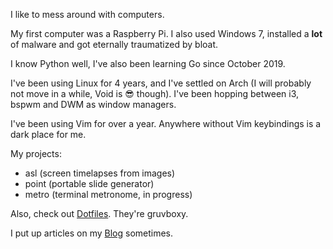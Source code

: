 I like to mess around with computers.

My first computer was a Raspberry Pi. I also used Windows 7, installed a **lot** of malware and got eternally traumatized by bloat.

I know Python well, I've also been learning Go since October 2019.

I've been using Linux for 4 years, and I've settled on Arch (I will probably not move in a while, Void is 😎 though). I've been hopping between i3, bspwm and DWM as window managers.

I've been using Vim for over a year. Anywhere without Vim keybindings is a dark place for me.

My projects:

+ asl (screen timelapses from images)
+ point (portable slide generator)
+ metro (terminal metronome, in progress)

Also, check out [Dotfiles](https://github.com/skuzzymiglet/dotfiles). They're gruvboxy.

I put up articles on my [Blog](https://skuz.xyz/) sometimes.
